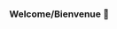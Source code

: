 ### Welcome/Bienvenue :information_desk_person:

<!--
**jserrame/jserrame** is a ✨ _special_ ✨ repository because its `README.md` (this file) appears on your GitHub profile.

# About me
* Location :round_pushpin:: Toronto, ON
* School :books:: Ryerson University
* Program of study 🤓 : Biomedical Science
* LinkedIn :satellite:: [Aira Serrame](https://www.linkedin.com/in/airaserrame/) let's connect :)

# Languages and Projects
* I'm currently learning R at my school because it is a required course in my program. I'm also learning Python on the side for the [100 Days of Data.Trek/100 jours de Ran.donéé](http://www.aebinum.umontreal.ca/datatrek2021.html#). I'm still a beginner at both languages.
* Right now I'm working on this [dataset] recommended by Jérémie, one of the mentors at 100 jours de Ran.donéé.
  * This project is about predicting water quality levels on the shores of the larger Montreal island for which can be relevant for summer activities such as kayaking, paddling, and fishing.

